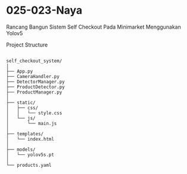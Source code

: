 # 025-023-Naya
Rancang Bangun Sistem Self Checkout Pada Minimarket Menggunakan Yolov5

Project Structure

```

self_checkout_system/
│
├── App.py                  
├── CameraHandler.py        
├── DetectorManager.py      
├── ProductDetector.py      
├── ProductManager.py       
│
├── static/                 
│   ├── css/
│   │   └── style.css       
│   └── js/
│       └── main.js         
│
├── templates/
│   └── index.html          
│
├── models/                 
│   └── yolov5s.pt
│
└── products.yaml        

```
